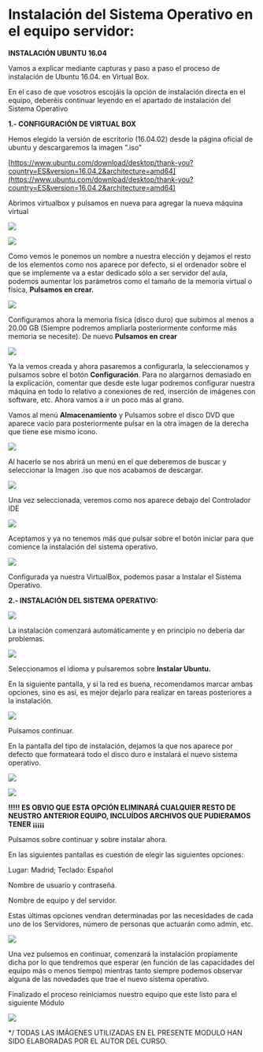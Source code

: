 # Instalación del Sistema Operativo en el equipo servidor:

**INSTALACIÓN UBUNTU 16.04**

Vamos a explicar mediante capturas y paso a paso el proceso de instalación de Ubuntu 16.04. en Virtual Box.

En el caso de que vosotros escojáis la opción de instalación directa en el equipo, deberéis continuar leyendo en el apartado de instalación del Sistema Operativo

**1.- CONFIGURACIÓN DE VIRTUAL BOX**

Hemos elegido la versión de escritorio \(16.04.02\) desde la página oficial de ubuntu y descargaremos la imagen ".iso"

[https://www.ubuntu.com/download/desktop/thank-you?country=ES&version=16.04.2&architecture=amd64](https://www.ubuntu.com/download/desktop/thank-you?country=ES&version=16.04.2&architecture=amd64)

Abrimos virtualbox y pulsamos en nueva para agregar la nueva máquina virtual

![](/assetsa/import.png)

![](/assetsmenu1/import.png)

Como vemos le ponemos un nombre a nuestra elección y dejamos el resto de los elementos como nos aparece por defecto, si el ordenador sobre el que se implemente va a estar dedicado sólo a ser servidor del aula, podemos aumentar los parámetros como el tamaño de la memoria virtual o física, **Pulsamos en crear.**

![](/1/import.png)

Configuramos ahora la memoria física \(disco duro\) que subimos al menos a 20.00 GB \(Siempre podremos ampliarla posteriormente conforme más memoria se necesite\). De nuevo **Pulsamos en crear**

![](/2/import.png)

Ya la vemos creada y ahora pasaremos a configurarla, la seleccionamos y pulsamos sobre el botón **Configuración**. Para no alargarnos demasiado en la explicación, comentar que desde este lugar podremos configurar nuestra máquina en todo lo relativo a conexiones de red, inserción de imágenes con software, etc. Ahora vamos a ir un poco más al grano.

Vamos al menú **Almacenamiento** y Pulsamos sobre el disco DVD que aparece vacío para posteriormente pulsar en la otra imagen de la derecha que tiene ese mismo icono.

![](/3/import.png)

Al hacerlo se nos abrirá un menú en el que deberemos de buscar y seleccionar la Imagen .iso que nos acabamos de descargar.

![](/4/import.png)

Una vez seleccionada, veremos como nos aparece debajo del Controlador IDE

![](/assets/5)

Aceptamos y ya no tenemos más que pulsar sobre el botón iniciar para que comience la instalación del sistema operativo.

![](/assets/2)

Configurada ya nuestra VirtualBox, podemos pasar a Instalar el Sistema Operativo.

**2.- INSTALACIÓN DEL SISTEMA OPERATIVO:**

![](/assets/11)

La instalación comenzará automáticamente y en principio no debería dar problemas.

![](/assets/111)

Seleccionamos el idioma y pulsaremos sobre **Instalar Ubuntu.**

En la siguiente pantalla, y si la red es buena, recomendamos marcar ambas opciones, sino es así, es mejor dejarlo para realizar en tareas posteriores a la instalación.

![](/assets/1111)

Pulsamos continuar.

En la pantalla del tipo de instalación, dejamos la que nos aparece por defecto que formateará todo el disco duro e instalará el nuevo sistema operativo.

![](/assets/123)

![](/assets/12345)

**!!!!! ES OBVIO QUE ESTA OPCIÓN ELIMINARÁ CUALQUIER RESTO DE NEUSTRO ANTERIOR EQUIPO, INCLUÍDOS ARCHIVOS QUE PUDIERAMOS TENER ¡¡¡¡¡**

Pulsamos sobre continuar y sobre instalar ahora.

En las siguientes pantallas es cuestión de elegir las siguientes opciones:

Lugar: Madrid; Teclado: Español

Nombre de usuario y contraseña.

Nombre de equipo y del servidor.

Estas últimas opciones vendran determinadas por las necesidades de cada uno de los Servidores, número de personas que actuarán como admin, etc.

![](/assets/21)

Una vez pulsemos en continuar, comenzará la instalación propiamente dicha por lo que tendremos que esperar \(en función de las capacidades del equipo más o menos tiempo\) mientras tanto siempre podemos observar alguna de las novedades que trae el nuevo sistema operativo.

Finalizado el proceso reiniciamos nuestro equipo que este listo para el siguiente Módulo

![](/assets/4123)

\*/ TODAS LAS IMÁGENES UTILIZADAS EN EL PRESENTE MODULO HAN SIDO ELABORADAS POR EL AUTOR DEL CURSO.









